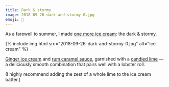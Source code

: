 ```yaml
---
title: Dark & stormy
image: 2018-09-26-dark-and-stormy-0.jpg
emoji: 🍨
---
```


As a farewell to summer, I made [one more ice cream](/epicurean/summer-of-ice-cream): the dark & stormy.

<div class="photos">
{% include img.html src="2018-09-26-dark-and-stormy-0.jpg" alt="ice cream" %}
</div>

[Ginger ice cream](https://www.foodnetwork.com/recipes/anne-burrell/ginger-ice-cream-recipe-3381845) and [rum caramel sauce](https://www.epicurious.com/recipes/food/views/spiced-rum-sauce-105704), garnished with a [candied lime](https://www.washingtonpost.com/recipes/candied-key-limes-and-lime-syrup/11132/) &mdash; a deliciously smooth combination that pairs well with a lobster roll.

(I highly recommend adding the zest of a whole lime to the ice cream batter.)
